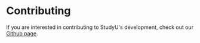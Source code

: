 # Contributing

If you are interested in contributing to StudyU's development,
check out our [Github page](https://github.com/hpi-studyu).